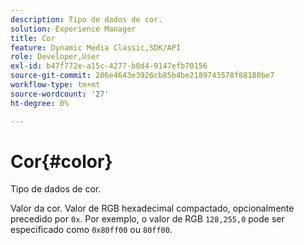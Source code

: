 ```yaml
---
description: Tipo de dados de cor.
solution: Experience Manager
title: Cor
feature: Dynamic Media Classic,SDK/API
role: Developer,User
exl-id: b47f772e-a15c-4277-b0d4-9147efb70156
source-git-commit: 206e4643e3926cb85b4be2189743578f88180be7
workflow-type: tm+mt
source-wordcount: '27'
ht-degree: 0%

---
```


# Cor{#color}

Tipo de dados de cor.

Valor da cor. Valor de RGB hexadecimal compactado, opcionalmente precedido por `0x`. Por exemplo, o valor de RGB `128,255,0` pode ser especificado como `0x80ff00` ou `80ff00`.
